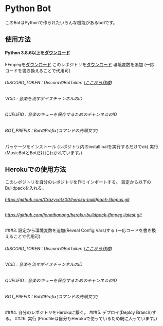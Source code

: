 # Python Bot
このBotはPythonで作られたいろんな機能があるbotです。

## 使用方法
#### Python 3.8.6以上を[ダウンロード](https://www.python.org/downloads/)
FFmpegを[ダウンロード](https://ffmpeg.org/download.html)
このレポジトリを[ダウンロード](https://github.com/xCorePython/python-bot.git)
環境変数を追加 (一応コードを書き換えることで代用可)
###### DISCORD_TOKEN : DiscordのBotToken ([ここから作成](https://discord.com/developers))
###### VCID : 音楽を流すボイスチャンネルのID
###### QUEUEID : 音楽のキューを保存するためのチャンネルのID
###### BOT_PREFIX : BotのPrefix(コマンドの先頭文字)
パッケージをインストール (レポジトリ内のinstall.batを実行するだけでok)
実行 (MusicBotとBotだけにわかれています。)

## Herokuでの使用方法
このレポジトリを自分のレポジトリを作りインポートする。
設定から以下のBuildpackを入れる。
###### https://github.com/Crazycatz00/heroku-buildpack-libopus.git
###### https://github.com/jonathanong/heroku-buildpack-ffmpeg-latest.git
###3. 設定から環境変数を追加(Reveal Config Vars)する (一応コードを書き換えることで代用可)
###### DISCORD_TOKEN : DiscordのBotToken ([ここから作成](https://discord.com/developers))
###### VCID : 音楽を流すボイスチャンネルのID
###### QUEUEID : 音楽のキューを保存するためのチャンネルのID
###### BOT_PREFIX : BotのPrefix(コマンドの先頭文字)
###4. 自分のレポジトリをHerokuに繋ぐ。
###5. デプロイ(Deploy Branch)する。
###6. 実行 (Procfileは自分もHerokuで使っているため既に入っています。)
